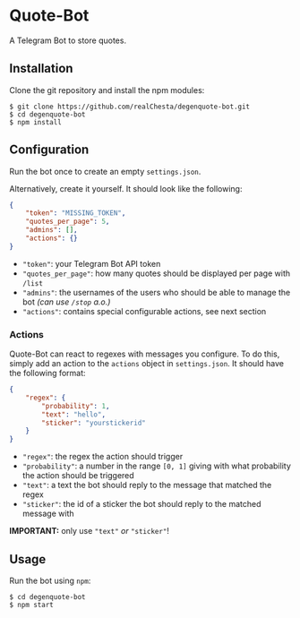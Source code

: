 # Quote-Bot

A Telegram Bot to store quotes.

## Installation

Clone the git repository and install the npm modules:

```shell
$ git clone https://github.com/realChesta/degenquote-bot.git
$ cd degenquote-bot
$ npm install
```

## Configuration

Run the bot once to create an empty `settings.json`. 

Alternatively, create it yourself. It should look like the following:

```json
{
    "token": "MISSING_TOKEN",
    "quotes_per_page": 5,
    "admins": [],
    "actions": {}
}
```

* `"token"`: your Telegram Bot API token
* `"quotes_per_page"`: how many quotes should be displayed per page with `/list`
* `"admins"`: the usernames of the users who should be able to manage the bot *(can use `/stop` a.o.)*
* `"actions"`: contains special configurable actions, see next section

### Actions

Quote-Bot can react to regexes with messages you configure. To do this, simply add an action to the `actions` object in `settings.json`. It should have the following format:

```json
{
    "regex": {
        "probability": 1,
        "text": "hello",
        "sticker": "yourstickerid"
    }
}
```

* `"regex"`: the regex the action should trigger
* `"probability"`: a number in the range `[0, 1]` giving with what probability the action should be triggered
* `"text"`: a text the bot should reply to the message that matched the regex
* `"sticker"`: the id of a sticker the bot should reply to the matched message with

**IMPORTANT:** only use `"text"` *or* `"sticker"`!

## Usage

Run the bot using `npm`:

```shell
$ cd degenquote-bot
$ npm start
```
